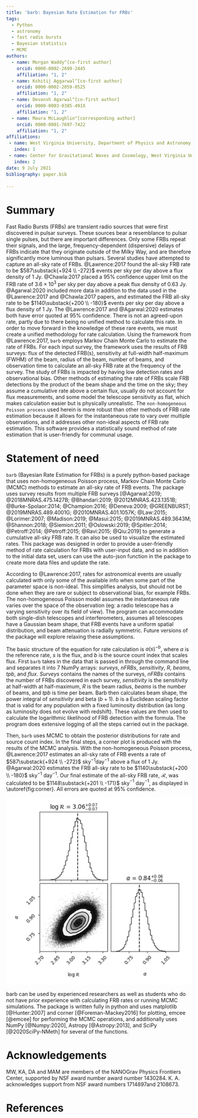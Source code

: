 ```yaml
---
title: 'barb: Bayesian Rate Estimation for FRBs'
tags:
  - Python
  - astronomy
  - fast radio bursts
  - Bayesian statistics
  - MCMC
authors:
  - name: Morgan Waddy^[co-first author]
    orcid: 0000-0002-2699-2445
    affiliation: "1, 2"
  - name: Kshitij Aggarwal^[co-first author]
    orcid: 0000-0002-2059-0525
    affiliation: "1, 2"
  - name: Devansh Agarwal^[co-first author]
    orcid: 0000-0003-0385-491X
    affiliation: "1, 2"
  - name: Maura McLaughlin^[corresponding author]
    orcid: 0000-0001-7697-7422
    affiliation: "1, 2"
affiliations:
 - name: West Virginia University, Department of Physics and Astronomy, P. O. Box 6315, Morgantown 26506, WV, USA
   index: 1
 - name: Center for Gravitational Waves and Cosmology, West Virginia University, Chestnut Ridge Research Building, Morgantown 26506, WV, USA
   index: 2
date: 9 July 2021
bibliography: paper.bib

---
```


# Summary
Fast Radio Bursts (FRBs) are transient radio sources that were first discovered in pulsar surveys. These sources bear a resemblance to pulsar single pulses, but there are important differences. Only some FRBs repeat their signals, and the large, frequency-dependent (dispersive) delays of FRBs indicate that they originate outside of the Milky Way, and are therefore significantly more luminous than pulsars. Several studies have attempted to capture an all-sky rate of FRBs. @Lawrence:2017 found the all-sky FRB rate to be $587\substack{+924 \\ -272}$ events per sky per day above a flux density of 1 Jy. @Chawla:2017 placed a 95% confidence upper limit on the FRB rate of $3.6 \times 10^3$ per sky per day above a peak flux density of 0.63 Jy. @Agarwal:2020 included more data in addition to the data used in the @Lawrence:2017 and @Chawla:2017 papers, and estimated the FRB all-sky rate to be $1140\substack{+200 \\ -180}$  events per sky per day above a flux density of 1 Jy. The @Lawrence:2017 and @Agarwal:2020 estimates both have error quoted at 95% confidence. There is not an agreed-upon rate, partly due to there being no unified method to calculate this rate. In order to move forward in the knowledge of these rare events, we must create a unified methodology for rate calculation. 
Using the framework from @Lawrence:2017, `barb` employs Markov Chain Monte Carlo to estimate the rate of FRBs. For each input survey, the framework uses the results of FRB surveys: flux of the detected FRB(s), sensitivity at full-width half-maximum (FWHM) of the beam, radius of the beam, number of beams, and observation time to calculate an all-sky FRB rate at the frequency of the survey.
The study of FRBs is impacted by having low detection rates and observational bias. Other methods of estimating the rate of FRBs scale FRB detections by the product of the beam shape and the time on the sky; they assume a cumulative rate above a certain flux, usually do not account for flux measurements, and some model the telescope sensitivity as flat, which makes calculation easier but is physically unrealistic. The ``non-homogeneous Poisson process`` used herein is more robust than other methods of FRB rate estimation because it allows for the instantaneous rate to vary over multiple observations, and it addresses other non-ideal aspects of FRB rate estimation. This software provides a statistically sound method of rate estimation that is user-friendly for communal usage.


# Statement of need

`barb` (Bayesian Rate Estimation for FRBs) is a purely python-based package that uses non-homogeneous Poisson process, Markov Chain Monte Carlo (MCMC) methods to estimate an all-sky rate of FRB events. The package uses survey results from multiple FRB surveys [@Agarwal:2019; @2018MNRAS.475.1427B; @Bhandari:2019; @2012MNRAS.423.1351B; @Burke-Spolaor:2014; @Champion:2016; @Deneva:2009; @GREENBURST; @2019MNRAS.489.4001G; @2010MNRAS.401.1057K; @Law:2015; @Lorimer:2007; @Madison:2019; @Masui:2015; @2019MNRAS.489.3643M; @Shannon:2018; @Siemion:2011; @Oslowski:2019; @Spitler:2014; @Petroff:2014; @Petroff:2015; @Ravi:2015; @Qiu:2019] to generate a cumulative all-sky FRB rate. It can also be used to visualize the estimated rates. This package was designed in order to provide a user-friendly method of rate calculation for FRBs with user-input data, and so in addition to the initial data set, users can use the auto-json function in the package to create more data files and update the rate.

According to @Lawrence:2017, rates for astronomical events are usually calculated with only some of the available info when some part of the parameter space is non-ideal. This simplifies analysis, but should not be done when they are rare or subject to observational bias, for example FRBs. The non-homogeneous Poisson model assumes the instantaneous rate varies over the space of the observation (eg: a radio telescope has a varying sensitivity over its field of view). The program can accommodate both single-dish telescopes and interferometers, assumes all telescopes have a Gaussian beam shape, that FRB events have a uniform spatial distribution, and beam attenuation is radially symmetric. Future versions of the package will explore relaxing these assumptions. 

The basic structure of the equation for rate calculation is $a(s)^{-b}$, where $a$ is the reference rate, $s$ is the flux, and $b$ is the source count index that scales flux. First `barb` takes in the data that is passed in through the command line and separates it into 7 NumPy arrays: $surveys$, $nFRBs$, $sensitivity$, $R$, $beams$, $tpb$, and $flux$. $Surveys$ contains the names of the surveys, $nFRBs$ contains the number of FRBs discovered in each survey, $sensitivity$ is the sensitivity at half-width at half-maximum, $R$ is the beam radius, $beams$ is the number of beams, and $tpb$ is time per beam. Barb then calculates beam shape, the power integral of $sensitivity$ and beta ($b+1$). $b$ is a Euclidean scaling factor that is valid for any population with a fixed luminosity distribution (as long as luminosity does not evolve with redshift). These values are then used to calculate the logarithmic likelihood of FRB detection with the formula. The program does extensive logging of all the steps carried out in the package. 

Then, `barb` uses MCMC to obtain the posterior distributions for rate and source count index. In the final steps, a corner plot is produced with the results of the MCMC analysis. With the non-homogeneous Poisson process, @Lawrence:2017 estimates an all-sky rate of FRB events a rate of $587\substack{+924 \\ -272}$ sky$^{-1}$day$^{-1}$ above a flux of 1 Jy. @Agarwal:2020 estimates the FRB all-sky rate to be $1140\substack{+200 \\ -180}$ sky$^{-1}$ day$^{-1}$. Our final estimate of the all-sky FRB rate, $\mathcal{R}$, was calculated to be $1148\substack{+201  \\ -171}$ sky$^{-1}$ day$^{-1}$, as displayed in \autoref{fig:corner}. All errors are quoted at 95% confidence.

![Corner plot displaying the one-dimensional projections of $\log(\mathcal{R})$ and $\alpha$, as well as a two-dimensional projection of the samples to show the covariances. The vertical dashed line represents the median, the contours are 1$\sigma$, 2$\sigma$, 3$\sigma$, etc. \label{fig:corner}](rates_mc.JPG)

barb can be used by experienced researchers as well as students who do not have prior experience with calculating FRB rates or running MCMC simulations. The package is written fully in python and uses matplotlib [@Hunter:2007] and corner [@Foreman-Mackey2016] for plotting, emcee [@emcee] for performing the MCMC operations, and additionally uses NumPy [@Numpy:2020], Astropy [@Astropy:2013], and SciPy [@2020SciPy-NMeth] for several of the functions.

# Acknowledgements

MW, KA, DA and MAM are members of the NANOGrav Physics Frontiers Center, supported by NSF award number award number 1430284. K. A. acknowledges support from NSF award numbers 1714897and 2108673.

# References
